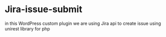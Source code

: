 # Jira-issue-submit
in this WordPress custom plugin we are using Jira api to create issue using unirest library for php 
